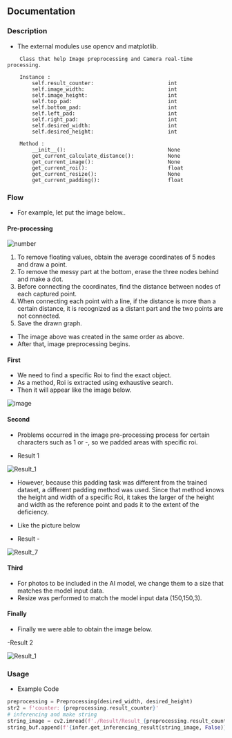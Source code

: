 ## Documentation
### Description
- The external modules use opencv and matplotlib.
```
    Class that help Image preprocessing and Camera real-time processing.
 
    Instance : 
        self.result_counter:                        int
        self.image_width:                           int
        self.image_height:                          int
        self.top_pad:                               int
        self.bottom_pad:                            int
        self.left_pad:                              int
        self.right_pad:                             int
        self.desired_width:                         int
        self.desired_height:                        int

    Method :
        __init__():                                 None
        get_current_calculate_distance():           None
        get_current_image():                        None
        get_current_roi():                          float
        get_current_resize():                       None
        get_current_padding():                      float

```

### Flow
- For example, let put the image below..

#### Pre-processing

![number](https://github.com/simpleis6est/BoardMaestro/assets/143490860/81e57962-b885-4917-8f4a-046e28a5e159)

1. To remove floating values, obtain the average coordinates of 5 nodes and draw a point.
2. To remove the messy part at the bottom, erase the three nodes behind and make a dot.
3. Before connecting the coordinates, find the distance between nodes of each captured point.
4. When connecting each point with a line, if the distance is more than a certain distance, it is recognized as a distant part and the two points are not connected.
5. Save the drawn graph.

- The image above was created in the same order as above.
- After that, image preprocessing begins.

#### First 
- We need to find a specific Roi to find the exact object.
- As a method, Roi is extracted using exhaustive search.
- Then it will appear like the image below.

![image](https://github.com/simpleis6est/BoardMaestro/assets/143490860/088206be-f3c4-4a8e-8f33-f5ff50dfa92e)

#### Second
- Problems occurred in the image pre-processing process for certain characters such as 1 or -, so we padded areas with specific roi.

- Result 1

![Result_1](https://github.com/simpleis6est/BoardMaestro/assets/143490860/d1dfed0e-a74d-40ac-84fc-53d4f4b4915a)

- However, because this padding task was different from the trained dataset, a different padding method was used. Since that method knows the height and width of a specific Roi, it takes the larger of the height and width as the reference point and pads it to the extent of the deficiency.
- Like the picture below

- Result -

![Result_7](https://github.com/simpleis6est/BoardMaestro/assets/143490860/99540634-eac9-4fc1-b4cf-befe39a39c4e)

#### Third
- For photos to be included in the AI model, we change them to a size that matches the model input data.
- Resize was performed to match the model input data (150,150,3).

#### Finally
- Finally we were able to obtain the image below.

-Result 2

![Result_1](https://github.com/simpleis6est/BoardMaestro/assets/143490860/66d9e32a-7f58-4cab-8e2c-6c9dc2c11518)

### Usage
- Example Code

```python
preprocessing = Preprocessing(desired_width, desired_height)
str2 = f'counter: {preprocessing.result_counter}'
# inferencing and make string
string_image = cv2.imread(f'./Result/Result_{preprocessing.result_counter - 1}.jpg')
string_buf.append(f'{infer.get_inferencing_result(string_image, False)}')
```

